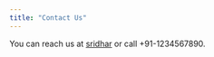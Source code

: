 ```yaml
---
title: "Contact Us"
---
```

You can reach us at [sridhar](mailto:sridhar@gmail.com) or call +91-1234567890.